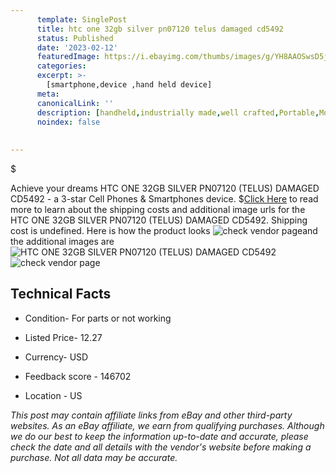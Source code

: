 ```yaml
---
      template: SinglePost
      title: htc one 32gb silver pn07120 telus damaged cd5492
      status: Published
      date: '2023-02-12'
      featuredImage: https://i.ebayimg.com/thumbs/images/g/YH8AAOSwsD5j5ZdQ/s-l225.jpg
      categories: 
      excerpt: >-
        [smartphone,device ,hand held device]
      meta:
      canonicalLink: ''
      description: [handheld,industrially made,well crafted,Portable,Mobile,Compact,Convenient,Lightweight,Maneuverable,Man-portable,Miniature,Carriable,Hand-held,Light,Holdable,Transportable,Mobile device,Pocket-sized,On-the-go,Wireless,Cordless,Compact size,Convenient size, smartphone,device ,hand held device]
      noindex: false
      
        
---
```

$

Achieve your dreams HTC ONE 32GB SILVER PN07120 (TELUS) DAMAGED CD5492 - a 3-star Cell Phones & Smartphones device.
$[Click Here](https://www.ebay.com/itm/304799484292?hash=item46f7770984%3Ag%3AYH8AAOSwsD5j5ZdQ&amdata=enc%3AAQAHAAAA4LIBS2QNqTHFdY7Hla32Ht0DUZYMM8RSUgJxYWKPWbqlmdDYLTmHcG73yry5t7Zm2hEMXt%2FRoA5Q%2B28rdqoW46MMdIVKkrfg%2BVdhk7A0JfsH9tJ1lcPEejSDfOnc8tdxO8nwnK%2BNMk60PppAD5BttYJASxU0Toi7Y4jFH0uuJPGqkEcJn3uhh0Si%2FQZSLHn9P45ihICD7E%2BrfU8ROxgyfQKf0c9Yy8oz5emmJQ19vyO%2FIMcUMbv3wZbxyBiDjawPQ1w3gO90K5d9a%2FOqT77zi0xXNqwdl6%2BLI%2Fz4Y2nv1rKQ&mkevt=1&mkcid=1&mkrid=711-53200-19255-0&campid=%253CePNCampaignId%253E&customid=%253CreferenceId%253E&toolid=10049) to read more to learn about the shipping costs and additional image urls for the HTC ONE 32GB SILVER PN07120 (TELUS) DAMAGED CD5492. Shipping cost is undefined. Here is how the product looks ![check vendor page](https://i.ebayimg.com/thumbs/images/g/YH8AAOSwsD5j5ZdQ/s-l225.jpg)and the additional images are![HTC ONE 32GB SILVER PN07120 (TELUS) DAMAGED CD5492](https://i.ebayimg.com/images/g/YH8AAOSwsD5j5ZdQ/s-l1600.jpg)![check vendor page](https://origin-galleryplus.ebayimg.com/ws/web/304799484292_2_0_1/225x225.jpg,https://origin-galleryplus.ebayimg.com/ws/web/304799484292_3_0_1/225x225.jpg,https://origin-galleryplus.ebayimg.com/ws/web/304799484292_4_0_1/225x225.jpg,https://origin-galleryplus.ebayimg.com/ws/web/304799484292_5_0_1/225x225.jpg,https://origin-galleryplus.ebayimg.com/ws/web/304799484292_6_0_1/225x225.jpg)



 ## Technical Facts 



     
      

 - Condition- For parts or not working 


      

 - Listed Price- 12.27 


      

 - Currency- USD 


      

 - Feedback score - 146702 


      

 - Location - US 


      
      

 *_This post may contain affiliate links from eBay and other third-party websites. As an eBay affiliate, we earn from qualifying purchases. Although we do our best to keep the information up-to-date and accurate, please check the date and all details with the vendor's website before making a purchase. Not all data may be accurate._*






